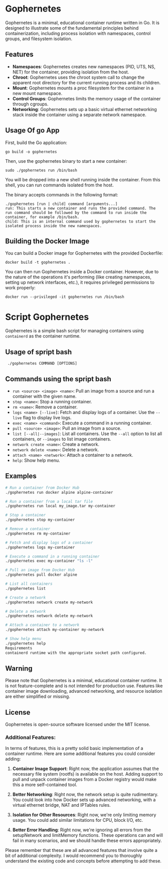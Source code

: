 # Gophernetes

Gophernetes is a minimal, educational container runtime written in Go. It is designed to illustrate some of the fundamental principles behind containerization, including process isolation with namespaces, control groups, and filesystem isolation.

## Features

- **Namespaces**: Gophernetes creates new namespaces (PID, UTS, NS, NET) for the container, providing isolation from the host.
- **Chroot**: Gophernetes uses the chroot system call to change the apparent root directory for the current running process and its children.
- **Mount**: Gophernetes mounts a proc filesystem for the container in a new mount namespace.
- **Control Groups**: Gophernetes limits the memory usage of the container through cgroups.
- **Networking**: Gophernetes sets up a basic virtual ethernet networking stack inside the container using a separate network namespace.

## Usage Of go App

First, build the Go application:

```
go build -o gophernetes
```
Then, use the gophernetes binary to start a new container:
```
sudo ./gophernetes run /bin/bash
```
You will be dropped into a new shell running inside the container. From this shell, you can run commands isolated from the host.

The binary accepts commands in the following format:
```
./gophernetes [run | child] command [arguments...]
run: This starts a new container and runs the provided command. The run command should be followed by the command to run inside the container, for example /bin/bash.
child: This is an internal command used by gophernetes to start the isolated process inside the new namespaces.
```
## Building the Docker Image
You can build a Docker image for Gophernetes with the provided Dockerfile:

```
docker build -t gophernetes .
```
You can then run Gophernetes inside a Docker container. However, due to the nature of the operations it's performing (like creating namespaces, setting up network interfaces, etc.), it requires privileged permissions to work properly:

```
docker run --privileged -it gophernetes run /bin/bash
```

# Script Gophernetes

Gophernetes is a simple bash script for managing containers using `containerd` as the container runtime.

## Usage of spript bash

```
 ./gophernetes COMMAND [OPTIONS]
```
## Commands using the spript bash

- `run <source> <image> <name>`: Pull an image from a source and run a container with the given name.
- `stop <name>`: Stop a running container.
- `rm <name>`: Remove a container.
- `logs <name> [--live]`: Fetch and display logs of a container. Use the `--live` flag to display live logs.
- `exec <name> <command>`: Execute a command in a running container.
- `pull <source> <image>`: Pull an image from a source.
- `list [--all|--images]`: List all containers. Use the `--all` option to list all containers, or `--images` to list image containers.
- `network create <name>`: Create a network.
- `network delete <name>`: Delete a network.
- `attach <name> <network>`: Attach a container to a network.
- `help`: Show help menu.

## Examples

```bash
# Run a container from Docker Hub
./gophernetes run docker alpine alpine-container

# Run a container from a local tar file
./gophernetes run local my_image.tar my-container

# Stop a container
./gophernetes stop my-container

# Remove a container
./gophernetes rm my-container

# Fetch and display logs of a container
./gophernetes logs my-container

# Execute a command in a running container
./gophernetes exec my-container "ls -l"

# Pull an image from Docker Hub
./gophernetes pull docker alpine

# List all containers
./gophernetes list

# Create a network
./gophernetes network create my-network

# Delete a network
./gophernetes network delete my-network

# Attach a container to a network
./gophernetes attach my-container my-network

# Show help menu
./gophernetes help
Requirements
containerd runtime with the appropriate socket path configured.
```

## Warning
Please note that Gophernetes is a minimal, educational container runtime. It is not feature-complete and is not intended for production use. Features like container image downloading, advanced networking, and resource isolation are either simplified or missing.

## License
Gophernetes is open-source software licensed under the MIT license.

### Additional Features:
In terms of features, this is a pretty solid basic implementation of a container runtime. Here are some additional features you could consider adding:

1. **Container Image Support**: Right now, the application assumes that the necessary file system (rootfs) is available on the host. Adding support to pull and unpack container images from a Docker registry would make this a more self-contained tool.

2. **Better Networking**: Right now, the network setup is quite rudimentary. You could look into how Docker sets up advanced networking, with a virtual ethernet bridge, NAT and IPTables rules.

3. **Isolation for Other Resources**: Right now, we're only limiting memory usage. You could add similar limitations for CPU, block I/O, etc.

4. **Better Error Handling**: Right now, we're ignoring all errors from the setupNetwork and limitMemory functions. These operations can and will fail in many scenarios, and we should handle these errors appropriately.

Please remember that these are all advanced features that involve quite a bit of additional complexity. I would recommend you to thoroughly understand the existing code and concepts before attempting to add these.
